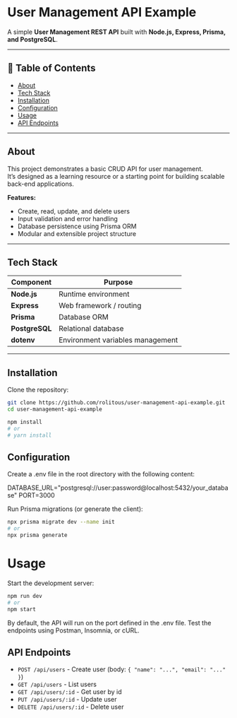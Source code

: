 # User Management API Example

A simple **User Management REST API** built with **Node.js, Express, Prisma, and PostgreSQL**.

---

## 🧾 Table of Contents

- [About](#about)
- [Tech Stack](#tech-stack)
- [Installation](#installation)
- [Configuration](#configuration)
- [Usage](#usage)
- [API Endpoints](#api-endpoints)

---

## About

This project demonstrates a basic CRUD API for user management.  
It’s designed as a learning resource or a starting point for building scalable back-end applications.

**Features:**
- Create, read, update, and delete users  
- Input validation and error handling  
- Database persistence using Prisma ORM  
- Modular and extensible project structure  

---

## Tech Stack

| Component | Purpose |
|------------|----------|
| **Node.js** | Runtime environment |
| **Express** | Web framework / routing |
| **Prisma** | Database ORM |
| **PostgreSQL** | Relational database |
| **dotenv** | Environment variables management |

---

## Installation

Clone the repository:

```bash
git clone https://github.com/rolitous/user-management-api-example.git
cd user-management-api-example

npm install
# or
# yarn install
```

## Configuration

Create a .env file in the root directory with the following content:

DATABASE_URL="postgresql://user:password@localhost:5432/your_database"
PORT=3000

Run Prisma migrations (or generate the client):

```bash
npx prisma migrate dev --name init
# or
npx prisma generate
```

# Usage

Start the development server:

```bash
npm run dev
# or
npm start
```

By default, the API will run on the port defined in the .env file.
Test the endpoints using Postman, Insomnia, or cURL.

## API Endpoints

- `POST /api/users` - Create user (body: `{ "name": "...", "email": "..." }`)
- `GET /api/users` - List users
- `GET /api/users/:id` - Get user by id
- `PUT /api/users/:id` - Update user
- `DELETE /api/users/:id` - Delete user
